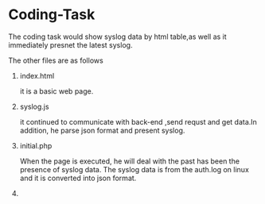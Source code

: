 Coding-Task
===========

The coding task would show syslog data by html table,as well as it immediately presnet the latest syslog.

The other files are as follows

1. index.html 

   it is a basic web page.

2. syslog.js 

   it continued to communicate with back-end ,send requst and get data.In addition, he parse 
   json format and present syslog. 

3. initial.php 

   When the page is executed, he will deal with the past has been the presence of syslog data.
   The syslog data is from the auth.log on linux and it is converted into json format.
   
4.
   
